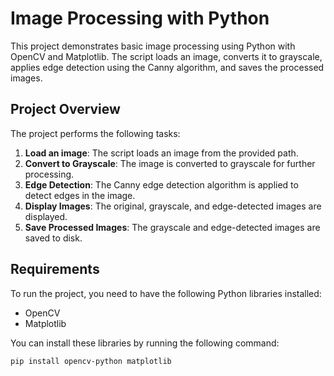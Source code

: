 # Image Processing with Python

This project demonstrates basic image processing using Python with OpenCV and Matplotlib. The script loads an image, converts it to grayscale, applies edge detection using the Canny algorithm, and saves the processed images.

## Project Overview

The project performs the following tasks:
1. **Load an image**: The script loads an image from the provided path.
2. **Convert to Grayscale**: The image is converted to grayscale for further processing.
3. **Edge Detection**: The Canny edge detection algorithm is applied to detect edges in the image.
4. **Display Images**: The original, grayscale, and edge-detected images are displayed.
5. **Save Processed Images**: The grayscale and edge-detected images are saved to disk.

## Requirements

To run the project, you need to have the following Python libraries installed:

- OpenCV
- Matplotlib

You can install these libraries by running the following command:

```bash
pip install opencv-python matplotlib
